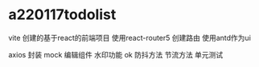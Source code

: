 # a220117todolist
vite 创建的基于react的前端项目
使用react-router5 创建路由
使用antd作为ui


axios 封装
mock
编辑组件
水印功能 ok
防抖方法
节流方法
单元测试
